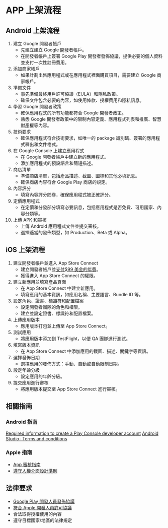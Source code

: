 # APP 上架流程

## Android 上架流程

1. 建立 Google 開發者帳戶
   - 先建立建立 Google 開發者帳戶。
   - 在開發者帳戶上簽署 Google Play 開發者發佈協議，提供必要的個人資料並支付一次性註冊費用。
2. 添加商家帳戶
   - 如果計劃出售應用程式或在應用程式裡面購買項目，需要建立 Google 商家帳戶。
3. 準備文件
   - 事先準備最終用戶許可協議（EULA）和隱私政策。
   - 確保文件包含必要的內容，如使用條款、授權費用和隱私訊息。
4. 學習 Google 開發者政策
   - 確保應用程式的所有功能都符合 Google 開發者政策。
   - 熟悉 Google 開發者政策中的限制內容定義、應用程式列表和推廣、智慧財產權等內容。
5. 技術要求
   - 確保應用程式符合技術要求，如唯一的 package 識別碼、簽署的應用程式釋出和文件格式。
6. 在 Google Console 上建立應用程式
   - 在 Google 開發者帳戶中建立新的應用程式。
   - 添加應用程式的預設語言和簡短描述。
7. 商店清單
   - 準備商店清單，包括產品描述、截圖、圖標和其他必填訊息。
   - 確保商店內容符合 Google Play 商店的規定。
8. 內容評分
   - 填寫內容評分問卷，確保應用程式被正確評分。
9. 定價應用程式
   - 在定價和分發部分填寫必要訊息，包括應用程式是否免費、可用國家、內容分類等。
10. 上傳 APK 和審核
    - 上傳 Android 應用程式文件並提交審核。
    - 選擇適當的發佈類型，如 Production、Beta 或 Alpha。

## iOS 上架流程

1. 建立開發者帳戶並進入 App Store Connect
   - 建立開發者帳戶並[支付$99 美金的年費](https://developer.apple.com/support/compare-memberships/)。
   - 獲得進入 App Store Connect 的權限。
2. 建立新應用並填寫產品頁面
   - 在 App Store Connect 中建立新應用。
   - 填寫應用的基本資訊，如應用名稱、主要語言、Bundle ID 等。
3. 設定角色、證書、標識符和配置檔案
   - 設定開發者團隊的角色和權限。
   - 建立並設定證書、標識符和配置檔案。
4. 上傳應用版本
   - 應用版本打包並上傳至 App Store Connect。
5. 測試應用
   - 將應用版本添加到 TestFlight，以便 QA 團隊進行測試。
6. 填寫版本資訊
   - 在 App Store Connect 中添加應用的截圖、描述、關鍵字等資訊。
7. 選擇發佈日期
   - 選擇應用的發佈方式：手動、自動或自動限制日期。
8. 設定年齡分級
   - 設定應用的年齡分級。
9. 提交應用進行審核
   - 將應用版本提交至 App Store Connect 進行審核。

## 相關指南

### Android 指南
[Required information to create a Play Console developer account](https://support.google.com/googleplay/android-developer/answer/13628312?hl=en)
[Android Studio- Terms and conditions ](https://developer.android.com/studio/terms)

### Apple 指南
- [App 審核指南](https://developer.apple.com/app-store/review/guidelines/)
- [遵守人機介面設計準則](https://developer.apple.com/design/human-interface-guidelines)

## 法律要求
- [Google Play 開發人員發佈協議](https://play.google/developer-distribution-agreement.html)
- [符合 Apple 開發人員許可協議](https://developer.apple.com/support/terms/apple-developer-program-license-agreement/)
- 合法取得授權使用的內容
- 遵守目標國家/地區的法律規定
